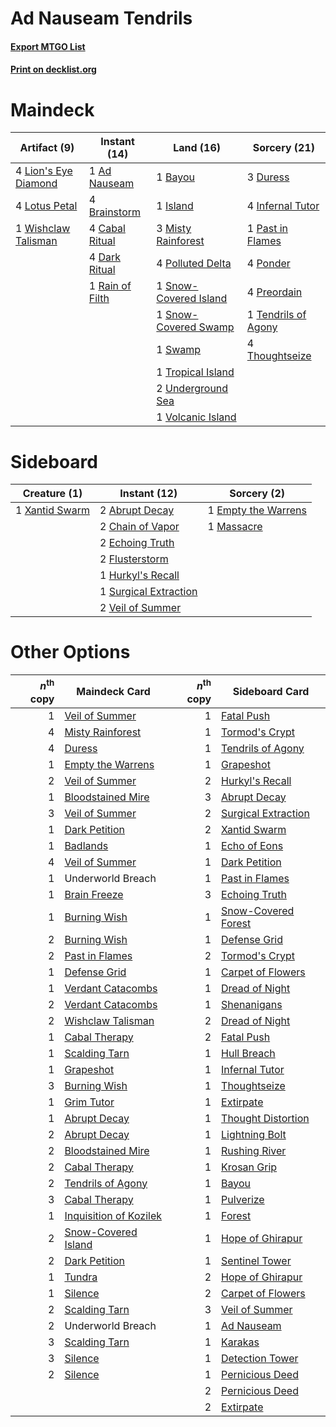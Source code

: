 # Ad Nauseam Tendrils

#### [Export MTGO List](../collection/Ad%20Nauseam%20Tendrils/Ad%20Nauseam%20Tendrils.txt)
#### [Print on decklist.org](http://decklist.org/?deckmain=1%09Ad%20Nauseam%0A1%09Bayou%0A4%09Brainstorm%0A4%09Cabal%20Ritual%0A4%09Dark%20Ritual%0A3%09Duress%0A4%09Infernal%20Tutor%0A1%09Island%0A4%09Lion's%20Eye%20Diamond%0A4%09Lotus%20Petal%0A3%09Misty%20Rainforest%0A1%09Past%20in%20Flames%0A4%09Polluted%20Delta%0A4%09Ponder%0A4%09Preordain%0A1%09Rain%20of%20Filth%0A1%09Snow-Covered%20Island%0A1%09Snow-Covered%20Swamp%0A1%09Swamp%0A1%09Tendrils%20of%20Agony%0A4%09Thoughtseize%0A1%09Tropical%20Island%0A2%09Underground%20Sea%0A1%09Volcanic%20Island%0A1%09Wishclaw%20Talisman&deckside=2%09Abrupt%20Decay%0A2%09Chain%20of%20Vapor%0A2%09Echoing%20Truth%0A1%09Empty%20the%20Warrens%0A2%09Flusterstorm%0A1%09Hurkyl's%20Recall%0A1%09Massacre%0A1%09Surgical%20Extraction%0A2%09Veil%20of%20Summer%0A1%09Xantid%20Swarm)
# Maindeck

|                                         Artifact (9)                                         |                                      Instant (14)                                      |                                           Land (16)                                            |                                        Sorcery (21)                                         |
|----------------------------------------------------------------------------------------------|----------------------------------------------------------------------------------------|------------------------------------------------------------------------------------------------|---------------------------------------------------------------------------------------------|
|4 [Lion's Eye Diamond](http://gatherer.wizards.com/Pages/Card/Details.aspx?multiverseid=3255) |1 [Ad Nauseam](http://gatherer.wizards.com/Pages/Card/Details.aspx?multiverseid=174915) |1 [Bayou](http://gatherer.wizards.com/Pages/Card/Details.aspx?multiverseid=879)                 |3 [Duress](http://gatherer.wizards.com/Pages/Card/Details.aspx?multiverseid=14557)           |
|4 [Lotus Petal](http://gatherer.wizards.com/Pages/Card/Details.aspx?multiverseid=420602)      |4 [Brainstorm](http://gatherer.wizards.com/Pages/Card/Details.aspx?multiverseid=3897)   |1 [Island](http://gatherer.wizards.com/Pages/Card/Details.aspx?multiverseid=439857)             |4 [Infernal Tutor](http://gatherer.wizards.com/Pages/Card/Details.aspx?multiverseid=107308)  |
|1 [Wishclaw Talisman](http://gatherer.wizards.com/Pages/Card/Details.aspx?multiverseid=473072)|4 [Cabal Ritual](http://gatherer.wizards.com/Pages/Card/Details.aspx?multiverseid=30564)|3 [Misty Rainforest](http://gatherer.wizards.com/Pages/Card/Details.aspx?multiverseid=405102)   |1 [Past in Flames](http://gatherer.wizards.com/Pages/Card/Details.aspx?multiverseid=420748)  |
|                                                                                              |4 [Dark Ritual](http://gatherer.wizards.com/Pages/Card/Details.aspx?multiverseid=651)   |4 [Polluted Delta](http://gatherer.wizards.com/Pages/Card/Details.aspx?multiverseid=405104)     |4 [Ponder](http://gatherer.wizards.com/Pages/Card/Details.aspx?multiverseid=451051)          |
|                                                                                              |1 [Rain of Filth](http://gatherer.wizards.com/Pages/Card/Details.aspx?multiverseid=5831)|1 [Snow-Covered Island](http://gatherer.wizards.com/Pages/Card/Details.aspx?multiverseid=121130)|4 [Preordain](http://gatherer.wizards.com/Pages/Card/Details.aspx?multiverseid=405347)       |
|                                                                                              |                                                                                        |1 [Snow-Covered Swamp](http://gatherer.wizards.com/Pages/Card/Details.aspx?multiverseid=121256) |1 [Tendrils of Agony](http://gatherer.wizards.com/Pages/Card/Details.aspx?multiverseid=45842)|
|                                                                                              |                                                                                        |1 [Swamp](http://gatherer.wizards.com/Pages/Card/Details.aspx?multiverseid=439858)              |4 [Thoughtseize](http://gatherer.wizards.com/Pages/Card/Details.aspx?multiverseid=438676)    |
|                                                                                              |                                                                                        |1 [Tropical Island](http://gatherer.wizards.com/Pages/Card/Details.aspx?multiverseid=884)       |                                                                                             |
|                                                                                              |                                                                                        |2 [Underground Sea](http://gatherer.wizards.com/Pages/Card/Details.aspx?multiverseid=886)       |                                                                                             |
|                                                                                              |                                                                                        |1 [Volcanic Island](http://gatherer.wizards.com/Pages/Card/Details.aspx?multiverseid=887)       |                                                                                             |


# Sideboard

|                                      Creature (1)                                       |                                          Instant (12)                                          |                                         Sorcery (2)                                          |
|-----------------------------------------------------------------------------------------|------------------------------------------------------------------------------------------------|----------------------------------------------------------------------------------------------|
|1 [Xantid Swarm](http://gatherer.wizards.com/Pages/Card/Details.aspx?multiverseid=413735)|2 [Abrupt Decay](http://gatherer.wizards.com/Pages/Card/Details.aspx?multiverseid=456061)       |1 [Empty the Warrens](http://gatherer.wizards.com/Pages/Card/Details.aspx?multiverseid=426587)|
|                                                                                         |2 [Chain of Vapor](http://gatherer.wizards.com/Pages/Card/Details.aspx?multiverseid=420701)     |1 [Massacre](http://gatherer.wizards.com/Pages/Card/Details.aspx?multiverseid=21324)          |
|                                                                                         |2 [Echoing Truth](http://gatherer.wizards.com/Pages/Card/Details.aspx?multiverseid=405212)      |                                                                                              |
|                                                                                         |2 [Flusterstorm](http://gatherer.wizards.com/Pages/Card/Details.aspx?multiverseid=228255)       |                                                                                              |
|                                                                                         |1 [Hurkyl's Recall](http://gatherer.wizards.com/Pages/Card/Details.aspx?multiverseid=135260)    |                                                                                              |
|                                                                                         |1 [Surgical Extraction](http://gatherer.wizards.com/Pages/Card/Details.aspx?multiverseid=397706)|                                                                                              |
|                                                                                         |2 [Veil of Summer](http://gatherer.wizards.com/Pages/Card/Details.aspx?multiverseid=466952)     |                                                                                              |


# Other Options

|*n*<sup>th</sup> copy|                                          Maindeck Card                                          |*n*<sup>th</sup> copy|                                        Sideboard Card                                        |
|--------------------:|-------------------------------------------------------------------------------------------------|--------------------:|----------------------------------------------------------------------------------------------|
|                    1|[Veil of Summer](http://gatherer.wizards.com/Pages/Card/Details.aspx?multiverseid=466952)        |                    1|[Fatal Push](http://gatherer.wizards.com/Pages/Card/Details.aspx?multiverseid=423724)         |
|                    4|[Misty Rainforest](http://gatherer.wizards.com/Pages/Card/Details.aspx?multiverseid=405102)      |                    1|[Tormod's Crypt](http://gatherer.wizards.com/Pages/Card/Details.aspx?multiverseid=389723)     |
|                    4|[Duress](http://gatherer.wizards.com/Pages/Card/Details.aspx?multiverseid=14557)                 |                    1|[Tendrils of Agony](http://gatherer.wizards.com/Pages/Card/Details.aspx?multiverseid=45842)   |
|                    1|[Empty the Warrens](http://gatherer.wizards.com/Pages/Card/Details.aspx?multiverseid=426587)     |                    1|[Grapeshot](http://gatherer.wizards.com/Pages/Card/Details.aspx?multiverseid=426588)          |
|                    2|[Veil of Summer](http://gatherer.wizards.com/Pages/Card/Details.aspx?multiverseid=466952)        |                    2|[Hurkyl's Recall](http://gatherer.wizards.com/Pages/Card/Details.aspx?multiverseid=135260)    |
|                    1|[Bloodstained Mire](http://gatherer.wizards.com/Pages/Card/Details.aspx?multiverseid=405094)     |                    3|[Abrupt Decay](http://gatherer.wizards.com/Pages/Card/Details.aspx?multiverseid=456061)       |
|                    3|[Veil of Summer](http://gatherer.wizards.com/Pages/Card/Details.aspx?multiverseid=466952)        |                    2|[Surgical Extraction](http://gatherer.wizards.com/Pages/Card/Details.aspx?multiverseid=397706)|
|                    1|[Dark Petition](http://gatherer.wizards.com/Pages/Card/Details.aspx?multiverseid=398525)         |                    2|[Xantid Swarm](http://gatherer.wizards.com/Pages/Card/Details.aspx?multiverseid=413735)       |
|                    1|[Badlands](http://gatherer.wizards.com/Pages/Card/Details.aspx?multiverseid=878)                 |                    1|[Echo of Eons](http://gatherer.wizards.com/Pages/Card/Details.aspx?multiverseid=463995)       |
|                    4|[Veil of Summer](http://gatherer.wizards.com/Pages/Card/Details.aspx?multiverseid=466952)        |                    1|[Dark Petition](http://gatherer.wizards.com/Pages/Card/Details.aspx?multiverseid=398525)      |
|                    1|Underworld Breach                                                                                |                    1|[Past in Flames](http://gatherer.wizards.com/Pages/Card/Details.aspx?multiverseid=420748)     |
|                    1|[Brain Freeze](http://gatherer.wizards.com/Pages/Card/Details.aspx?multiverseid=47599)           |                    3|[Echoing Truth](http://gatherer.wizards.com/Pages/Card/Details.aspx?multiverseid=405212)      |
|                    1|[Burning Wish](http://gatherer.wizards.com/Pages/Card/Details.aspx?multiverseid=416909)          |                    1|[Snow-Covered Forest](http://gatherer.wizards.com/Pages/Card/Details.aspx?multiverseid=121192)|
|                    2|[Burning Wish](http://gatherer.wizards.com/Pages/Card/Details.aspx?multiverseid=416909)          |                    1|[Defense Grid](http://gatherer.wizards.com/Pages/Card/Details.aspx?multiverseid=45481)        |
|                    2|[Past in Flames](http://gatherer.wizards.com/Pages/Card/Details.aspx?multiverseid=420748)        |                    2|[Tormod's Crypt](http://gatherer.wizards.com/Pages/Card/Details.aspx?multiverseid=389723)     |
|                    1|[Defense Grid](http://gatherer.wizards.com/Pages/Card/Details.aspx?multiverseid=45481)           |                    1|[Carpet of Flowers](http://gatherer.wizards.com/Pages/Card/Details.aspx?multiverseid=5858)    |
|                    1|[Verdant Catacombs](http://gatherer.wizards.com/Pages/Card/Details.aspx?multiverseid=405113)     |                    1|[Dread of Night](http://gatherer.wizards.com/Pages/Card/Details.aspx?multiverseid=14580)      |
|                    2|[Verdant Catacombs](http://gatherer.wizards.com/Pages/Card/Details.aspx?multiverseid=405113)     |                    1|[Shenanigans](http://gatherer.wizards.com/Pages/Card/Details.aspx?multiverseid=464095)        |
|                    2|[Wishclaw Talisman](http://gatherer.wizards.com/Pages/Card/Details.aspx?multiverseid=473072)     |                    2|[Dread of Night](http://gatherer.wizards.com/Pages/Card/Details.aspx?multiverseid=14580)      |
|                    1|[Cabal Therapy](http://gatherer.wizards.com/Pages/Card/Details.aspx?multiverseid=413625)         |                    2|[Fatal Push](http://gatherer.wizards.com/Pages/Card/Details.aspx?multiverseid=423724)         |
|                    1|[Scalding Tarn](http://gatherer.wizards.com/Pages/Card/Details.aspx?multiverseid=405107)         |                    1|[Hull Breach](http://gatherer.wizards.com/Pages/Card/Details.aspx?multiverseid=376367)        |
|                    1|[Grapeshot](http://gatherer.wizards.com/Pages/Card/Details.aspx?multiverseid=426588)             |                    1|[Infernal Tutor](http://gatherer.wizards.com/Pages/Card/Details.aspx?multiverseid=107308)     |
|                    3|[Burning Wish](http://gatherer.wizards.com/Pages/Card/Details.aspx?multiverseid=416909)          |                    1|[Thoughtseize](http://gatherer.wizards.com/Pages/Card/Details.aspx?multiverseid=438676)       |
|                    1|[Grim Tutor](http://gatherer.wizards.com/Pages/Card/Details.aspx?multiverseid=201409)            |                    1|[Extirpate](http://gatherer.wizards.com/Pages/Card/Details.aspx?multiverseid=370384)          |
|                    1|[Abrupt Decay](http://gatherer.wizards.com/Pages/Card/Details.aspx?multiverseid=456061)          |                    1|[Thought Distortion](http://gatherer.wizards.com/Pages/Card/Details.aspx?multiverseid=466871) |
|                    2|[Abrupt Decay](http://gatherer.wizards.com/Pages/Card/Details.aspx?multiverseid=456061)          |                    1|[Lightning Bolt](http://gatherer.wizards.com/Pages/Card/Details.aspx?multiverseid=806)        |
|                    2|[Bloodstained Mire](http://gatherer.wizards.com/Pages/Card/Details.aspx?multiverseid=405094)     |                    1|[Rushing River](http://gatherer.wizards.com/Pages/Card/Details.aspx?multiverseid=25942)       |
|                    2|[Cabal Therapy](http://gatherer.wizards.com/Pages/Card/Details.aspx?multiverseid=413625)         |                    1|[Krosan Grip](http://gatherer.wizards.com/Pages/Card/Details.aspx?multiverseid=376394)        |
|                    2|[Tendrils of Agony](http://gatherer.wizards.com/Pages/Card/Details.aspx?multiverseid=45842)      |                    1|[Bayou](http://gatherer.wizards.com/Pages/Card/Details.aspx?multiverseid=879)                 |
|                    3|[Cabal Therapy](http://gatherer.wizards.com/Pages/Card/Details.aspx?multiverseid=413625)         |                    1|[Pulverize](http://gatherer.wizards.com/Pages/Card/Details.aspx?multiverseid=19724)           |
|                    1|[Inquisition of Kozilek](http://gatherer.wizards.com/Pages/Card/Details.aspx?multiverseid=416897)|                    1|[Forest](http://gatherer.wizards.com/Pages/Card/Details.aspx?multiverseid=439860)             |
|                    2|[Snow-Covered Island](http://gatherer.wizards.com/Pages/Card/Details.aspx?multiverseid=121130)   |                    1|[Hope of Ghirapur](http://gatherer.wizards.com/Pages/Card/Details.aspx?multiverseid=423821)   |
|                    2|[Dark Petition](http://gatherer.wizards.com/Pages/Card/Details.aspx?multiverseid=398525)         |                    1|[Sentinel Tower](http://gatherer.wizards.com/Pages/Card/Details.aspx?multiverseid=446047)     |
|                    1|[Tundra](http://gatherer.wizards.com/Pages/Card/Details.aspx?multiverseid=885)                   |                    2|[Hope of Ghirapur](http://gatherer.wizards.com/Pages/Card/Details.aspx?multiverseid=423821)   |
|                    1|[Silence](http://gatherer.wizards.com/Pages/Card/Details.aspx?multiverseid=191083)               |                    2|[Carpet of Flowers](http://gatherer.wizards.com/Pages/Card/Details.aspx?multiverseid=5858)    |
|                    2|[Scalding Tarn](http://gatherer.wizards.com/Pages/Card/Details.aspx?multiverseid=405107)         |                    3|[Veil of Summer](http://gatherer.wizards.com/Pages/Card/Details.aspx?multiverseid=466952)     |
|                    2|Underworld Breach                                                                                |                    1|[Ad Nauseam](http://gatherer.wizards.com/Pages/Card/Details.aspx?multiverseid=174915)         |
|                    3|[Scalding Tarn](http://gatherer.wizards.com/Pages/Card/Details.aspx?multiverseid=405107)         |                    1|[Karakas](http://gatherer.wizards.com/Pages/Card/Details.aspx?multiverseid=413782)            |
|                    3|[Silence](http://gatherer.wizards.com/Pages/Card/Details.aspx?multiverseid=191083)               |                    1|[Detection Tower](http://gatherer.wizards.com/Pages/Card/Details.aspx?multiverseid=447386)    |
|                    2|[Silence](http://gatherer.wizards.com/Pages/Card/Details.aspx?multiverseid=191083)               |                    1|[Pernicious Deed](http://gatherer.wizards.com/Pages/Card/Details.aspx?multiverseid=442201)    |
|                     |                                                                                                 |                    2|[Pernicious Deed](http://gatherer.wizards.com/Pages/Card/Details.aspx?multiverseid=442201)    |
|                     |                                                                                                 |                    2|[Extirpate](http://gatherer.wizards.com/Pages/Card/Details.aspx?multiverseid=370384)          |

